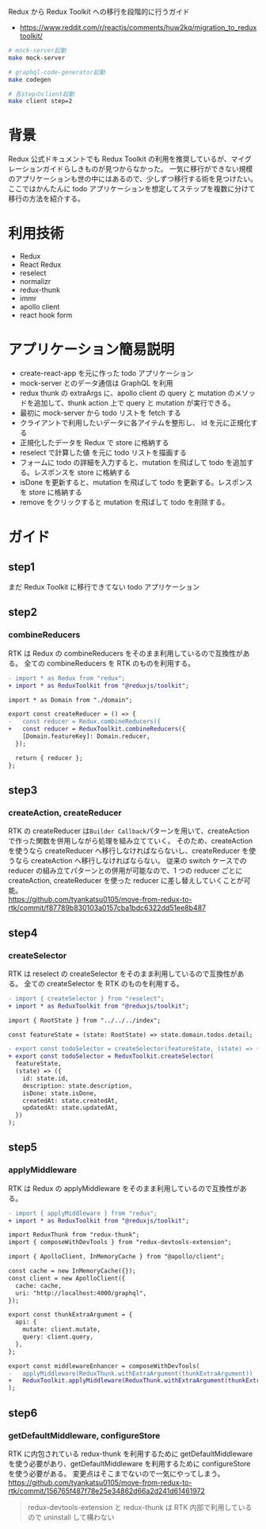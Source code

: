 Redux から Redux Toolkit への移行を段階的に行うガイド

- https://www.reddit.com/r/reactjs/comments/huw2kq/migration_to_reduxtoolkit/

```bash
# mock-server起動
make mock-server

# graphql-code-generator起動
make codegen

# 各stepのclient起動
make client step=2
```

# 背景

Redux 公式ドキュメントでも Redux Toolkit の利用を推奨しているが、マイグレーションガイドらしきものが見つからなかった。
一気に移行ができない規模のアプリケーションも世の中にはあるので、少しずつ移行する術を見つけたい。
ここではかんたんに todo アプリケーションを想定してステップを複数に分けて移行の方法を紹介する。

# 利用技術

- Redux
- React Redux
- reselect
- normalizr
- redux-thunk
- immr
- apollo client
- react hook form

# アプリケーション簡易説明

- create-react-app を元に作った todo アプリケーション
- mock-server とのデータ通信は GraphQL を利用
- redux thunk の extraArgs に、apollo client の query と mutation のメソッドを追加して、thunk action 上で query と mutation が実行できる。
- 最初に mock-server から todo リストを fetch する
- クライアントで利用したいデータに各アイテムを整形し、 id を元に正規化する
- 正規化したデータを Redux で store に格納する
- reselect で計算した値 を元に todo リストを描画する
- フォームに todo の詳細を入力すると、mutation を飛ばして todo を追加する。レスポンスを store に格納する
- isDone を更新すると、mutation を飛ばして todo を更新する。レスポンスを store に格納する
- remove をクリックすると mutation を飛ばして todo を削除する。

# ガイド

## step1

まだ Redux Toolkit に移行できてない todo アプリケーション

## step2

### combineReducers

RTK は Redux の combineReducers をそのまま利用しているので互換性がある。
全ての combineReducers を RTK のものを利用する。

```diff
- import * as Redux from "redux";
+ import * as ReduxToolkit from "@reduxjs/toolkit";

import * as Domain from "./domain";

export const createReducer = () => {
-   const reducer = Redux.combineReducers({
+   const reducer = ReduxToolkit.combineReducers({
    [Domain.featureKey]: Domain.reducer,
  });

  return { reducer };
};
```

## step3

### createAction, createReducer

RTK の createReducer は`Builder Callback`パターンを用いて、createAction で作った関数を併用しながら処理を組み立てていく。
そのため、createAction を使うなら createReducer へ移行しなければならないし、createReducer を使うなら createAction へ移行しなければならない。
従来の switch ケースでの reducer の組み立てパターンとの併用が可能なので、1 つの reducer ごとに createAction, createReducer を使った reducer に差し替えしていくことが可能。  
https://github.com/tyankatsu0105/move-from-redux-to-rtk/commit/f87789b830103a0157cba1bdc6322dd51ee8b487

## step4

### createSelector

RTK は reselect の createSelector をそのまま利用しているので互換性がある。
全ての createSelector を RTK のものを利用する。

```diff
- import { createSelector } from "reselect";
+ import * as ReduxToolkit from "@reduxjs/toolkit";

import { RootState } from "../../../index";

const featureState = (state: RootState) => state.domain.todos.detail;

- export const todoSelector = createSelector(featureState, (state) => ({
+ export const todoSelector = ReduxToolkit.createSelector(
  featureState,
  (state) => ({
    id: state.id,
    description: state.description,
    isDone: state.isDone,
    createdAt: state.createdAt,
    updatedAt: state.updatedAt,
  })
);

```

## step5

### applyMiddleware

RTK は Redux の applyMiddleware をそのまま利用しているので互換性がある。

```diff
- import { applyMiddleware } from "redux";
+ import * as ReduxToolkit from "@reduxjs/toolkit";

import ReduxThunk from "redux-thunk";
import { composeWithDevTools } from "redux-devtools-extension";

import { ApolloClient, InMemoryCache } from "@apollo/client";

const cache = new InMemoryCache({});
const client = new ApolloClient({
  cache: cache,
  uri: "http://localhost:4000/graphql",
});

export const thunkExtraArgument = {
  api: {
    mutate: client.mutate,
    query: client.query,
  },
};

export const middlewareEnhancer = composeWithDevTools(
-   applyMiddleware(ReduxThunk.withExtraArgument(thunkExtraArgument))
+   ReduxToolkit.applyMiddleware(ReduxThunk.withExtraArgument(thunkExtraArgument))
);
```

## step6

### getDefaultMiddleware, configureStore

RTK に内包されている redux-thunk を利用するために getDefaultMiddleware を使う必要があり、getDefaultMiddleware を利用するために configureStore を使う必要がある。
変更点はそこまでないので一気にやってしまう。  
https://github.com/tyankatsu0105/move-from-redux-to-rtk/commit/156765f487f78e25e34862d66a2d241d61461972

> redux-devtools-extension と redux-thunk は RTK 内部で利用しているので uninstall して構わない
